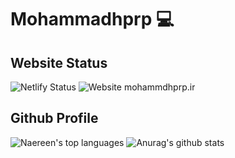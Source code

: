 # Mohammadhprp 💻

## Website Status

![Netlify Status](https://api.netlify.com/api/v1/badges/b18694db-8f17-44e0-81d1-1299dc6998ac/deploy-status) ![Website mohammdhprp.ir](https://img.shields.io/website-up-down-green-red/http/mohammadhprp.ir.svg)

## Github Profile

![Naereen's top languages](https://github-readme-stats.vercel.app/api/top-langs/?username=mohammadhprp) ![Anurag's github stats](https://github-readme-stats.vercel.app/api?username=mohammadhprp)
